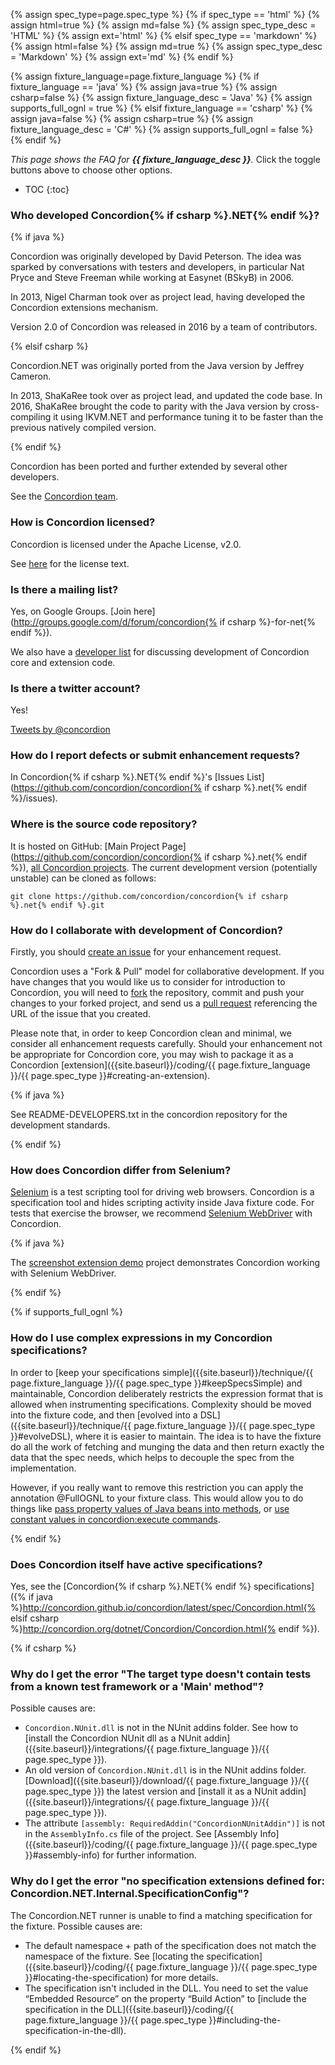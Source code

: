 {% assign spec_type=page.spec_type %}
{% if spec_type == 'html' %}
{% assign html=true %}
{% assign md=false  %}
{% assign spec_type_desc = 'HTML' %}
{% assign ext='html' %}
{% elsif spec_type == 'markdown' %}
{% assign html=false %}
{% assign md=true    %}
{% assign spec_type_desc = 'Markdown' %}
{% assign ext='md'    %}
{% endif %}

{% assign fixture_language=page.fixture_language %}
{% if fixture_language == 'java' %}
{% assign java=true %}
{% assign csharp=false  %}
{% assign fixture_language_desc = 'Java' %}
{% assign supports_full_ognl = true %}
{% elsif fixture_language == 'csharp' %}
{% assign java=false %}
{% assign csharp=true %}
{% assign fixture_language_desc = 'C#' %}
{% assign supports_full_ognl = false %}
{% endif %}

_This page shows the FAQ for __{{ fixture_language_desc }}__._  Click the toggle buttons above to choose other options.

* TOC
{:toc}

<a name="whoDevelopedIt"> </a>

### Who developed Concordion{% if csharp %}.NET{% endif %}?
{% if java %}

Concordion was originally developed by David Peterson. The idea was sparked by conversations with testers and developers, in particular Nat Pryce and Steve Freeman while working at Easynet (BSkyB) in 2006.

In 2013, Nigel Charman took over as project lead, having developed the Concordion extensions mechanism. 

Version 2.0 of Concordion was released in 2016 by a team of contributors.

{% elsif csharp %}

Concordion.NET was originally ported from the Java version by Jeffrey Cameron.

In 2013, ShaKaRee took over as project lead, and updated the code base. In 2016, ShaKaRee brought the code to parity with the Java version by cross-compiling it using IKVM.NET and performance tuning it to be faster than the previous natively compiled version.

{% endif %}

Concordion has been ported and further extended by several other developers.

See the <a class="modal-trigger" href="#modal-contributors">Concordion team</a>.

<a name="licensing"> </a>

### How is Concordion licensed?

Concordion is licensed under the Apache License, v2.0.

See <a href="https://github.com/concordion/concordion{% if csharp %}.net{% endif %}/blob/master/LICENSE.{% if csharp %}md{% elsif java %}txt{% endif %}">here</a> for the license text.

<a name="mailingList"> </a>

### Is there a mailing list?
Yes, on Google Groups. [Join here](http://groups.google.com/d/forum/concordion{% if csharp %}-for-net{% endif %}).

We also have a [developer list](http://groups.google.com/d/forum/concordion-dev) for discussing development of Concordion core and extension code. 

<a name="twitter"> </a>

### Is there a twitter account?

Yes!

<a class="twitter-timeline" height="250px" data-chrome="nofooter" href="https://twitter.com/concordion" data-widget-id="526560172584341504">Tweets by @concordion</a>
<script>!function(d,s,id){var js,fjs=d.getElementsByTagName(s)[0],p=/^http:/.test(d.location)?'http':'https';if(!d.getElementById(id)){js=d.createElement(s);js.id=id;js.src=p+"://platform.twitter.com/widgets.js";fjs.parentNode.insertBefore(js,fjs);}}(document,"script","twitter-wjs");</script>


<a name="issueList"> </a>

### How do I report defects or submit enhancement requests?

In Concordion{% if csharp %}.NET{% endif %}'s [Issues List](https://github.com/concordion/concordion{% if csharp %}.net{% endif %}/issues).


<a name="sourceCode"> </a>

### Where is the source code repository?

It is hosted on GitHub: [Main Project Page](https://github.com/concordion/concordion{% if csharp %}.net{% endif %}), [all Concordion projects](https://github.com/concordion). The current development version (potentially unstable) can be cloned as follows:

~~~command
git clone https://github.com/concordion/concordion{% if csharp %}.net{% endif %}.git
~~~

<a name="collaborate"> </a>

### How do I collaborate with development of Concordion?

Firstly, you should [create an issue](#issueList) for your enhancement request.

Concordion uses a "Fork &amp; Pull" model for collaborative development. If you have changes that you would like us to consider for introduction to Concordion, you will need to [fork](https://help.github.com/articles/fork-a-repo) the repository, commit and push your changes to your forked project, and send us a [pull request](https://help.github.com/articles/using-pull-requests) referencing the URL of the issue that you created.

Please note that, in order to keep Concordion clean and minimal, we consider all enhancement requests carefully. Should your enhancement not be appropriate for Concordion core, you may wish to package it as a Concordion [extension]({{site.baseurl}}/coding/{{ page.fixture_language }}/{{ page.spec_type }}#creating-an-extension). 

{% if java %}

See README-DEVELOPERS.txt in the concordion repository for the development standards.

{% endif %}

<a name="comparisonWithSelenium"> </a>

### How does Concordion differ from Selenium?

[Selenium](http://docs.seleniumhq.org) is a test scripting tool for driving web browsers.
Concordion is a specification tool and hides scripting activity inside Java fixture code. For tests that exercise the browser, we recommend  [Selenium WebDriver](http://docs.seleniumhq.org/projects/webdriver/) with Concordion.

{% if java %}

The [screenshot extension demo](https://github.com/concordion/concordion-screenshot-extension-demo) project demonstrates Concordion working with Selenium WebDriver.

{% endif %}

{% if supports_full_ognl %}
<a name="complexExpressions"> </a>

### How do I use complex expressions in my Concordion specifications?

In order to [keep your specifications simple]({{site.baseurl}}/technique/{{ page.fixture_language }}/{{ page.spec_type }}#keepSpecsSimple) and maintainable, Concordion deliberately restricts the expression format that is allowed when instrumenting specifications. Complexity should be moved into the fixture code, and then [evolved into a DSL]({{site.baseurl}}/technique/{{ page.fixture_language }}/{{ page.spec_type }}#evolveDSL), where it is easier to maintain. The idea is to have the fixture do all the work of fetching and munging the data and then return exactly the data that the spec needs, which helps to decouple the spec from the implementation.

However, if you really want to remove this restriction you can apply the annotation @FullOGNL to your fixture class. This would allow you to do things like [pass property values of Java beans into methods](http://stackoverflow.com/questions/23658633/use-result-object-of-first-concordion-call-as-arg-in-secound-concordion-call), or [use constant values in concordion:execute commands](http://stackoverflow.com/questions/19681470/sending-a-constant-parameter-to-concoridion-execute-call). 

{% endif %}

<a name="ownDogFood"> </a>

### Does Concordion itself have active specifications?

Yes, see the [Concordion{% if csharp %}.NET{% endif %} specifications]({% if java %}http://concordion.github.io/concordion/latest/spec/Concordion.html{% elsif csharp %}http://concordion.org/dotnet/Concordion/Concordion.html{% endif %}).

{% if csharp %}
### Why do I get the error "The target type doesn't contain tests from a known test framework or a 'Main' method"?

Possible causes are:

* `Concordion.NUnit.dll` is not in the NUnit addins folder. See how to [install the Concordion NUnit dll as a NUnit addin]({{site.baseurl}}/integrations/{{ page.fixture_language }}/{{ page.spec_type }}).
* An old version of `Concordion.NUnit.dll` is in the NUnit addins folder. [Download]({{site.baseurl}}/download/{{ page.fixture_language }}/{{ page.spec_type }}) the latest version and [install it as a NUnit addin]({{site.baseurl}}/integrations/{{ page.fixture_language }}/{{ page.spec_type }}).
* The attribute `[assembly: RequiredAddin("ConcordionNUnitAddin")]` is not in the `AssemblyInfo.cs` file of the project. See [Assembly Info]({{site.baseurl}}/coding/{{ page.fixture_language }}/{{ page.spec_type }}#assembly-info) for further information.


### Why do I get the error "no specification extensions defined for: Concordion.NET.Internal.SpecificationConfig"?

The Concordion.NET runner is unable to find a matching specification for the fixture. Possible causes are:

* The default namespace + path of the specification does not match the namespace of the fixture. See [locating the specification]({{site.baseurl}}/coding/{{ page.fixture_language }}/{{ page.spec_type }}#locating-the-specification) for more details.
* The specification isn't included in the DLL. You need to set the value “Embedded Resource” on the property “Build Action” to [include the specification in the DLL]({{site.baseurl}}/coding/{{ page.fixture_language }}/{{ page.spec_type }}#including-the-specification-in-the-dll).

{% endif %}
